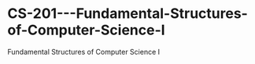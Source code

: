 # CS-201---Fundamental-Structures-of-Computer-Science-I
Fundamental Structures of Computer Science I
